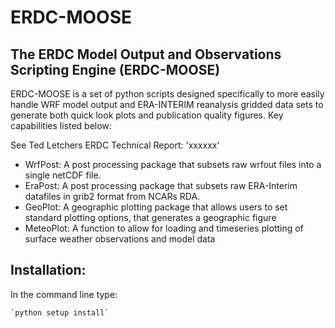 # ERDC-MOOSE

## The ERDC Model Output and Observations Scripting Engine (ERDC-MOOSE) 
 
ERDC-MOOSE is a set of python scripts designed specifically to more easily handle WRF model output and ERA-INTERIM reanalysis
gridded data sets to generate both quick look plots and publication quality figures.  Key capabilities listed below:

See Ted Letchers ERDC Technical Report: 'xxxxxx'

-   WrfPost: A post processing package that subsets raw wrfout files into a single netCDF file.
-   EraPost: A post processing package that subsets raw ERA-Interim datafiles in grib2 format from NCARs RDA.
-   GeoPlot: A geographic plotting package that allows users to set standard plotting options, that generates a geographic figure
-   MeteoPlot: A function to allow for loading and timeseries plotting of surface weather observations and model data


## Installation:

In the command line type:

    `python setup install`